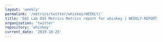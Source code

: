 ```yaml
---
layout: 'weekly'
permalink: '/metrics/twitter/whiskey/WEEKLY/'
title: 'DAI Lab OSS Metrics Metrics report for whiskey | WEEKLY-REPORT-2019-10-25'
organization: 'twitter'
repository: 'whiskey'
current_date: '2019-10-25'
---
```

